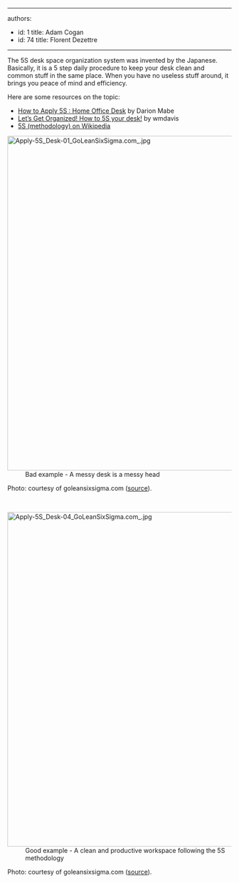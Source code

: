 

---
authors:
  - id: 1
    title: Adam Cogan
  - id: 74
    title: Florent Dezettre
---




<span class='intro'> <p> The 5S desk space organization system was invented by the Japanese. Basically, it is a 5 step daily procedure to keep your desk clean and common stuff in the same place. When you have no useless stuff around, it brings you peace of mind and efficiency. <br></p> </span>

<p>Here are some resources on the topic&#58;<br> </p><ul><li> 
      <span lang="https&#58;//goleansixsigma.com/apply-5s-home-office-desk/"> <a href="https&#58;//goleansixsigma.com/apply-5s-home-office-desk/">How to Apply 5S &#58; Home Office Desk</a></span> by Darion Mabe<br></li><li> 
      <a href="https&#58;//blogs.mtu.edu/improvement/2011/08/17/let%e2%80%99s-get-organized-how-to-5s-your-desk/">Let’s Get Organized! How to 5S your desk!</a> by wmdavis<br></li><li> 
      <a href="https&#58;//en.wikipedia.org/wiki/5S_%28methodology%29">5S (methodology) on Wikipedia</a><br></li></ul><p></p><dl class="badImage"><dt> <img src="/SiteAssets/do-you-use-the-5s-desk-space-organization-system-invented-by-the-japanese/Apply-5S_Desk-01_GoLeanSixSigma.com_.jpg" alt="Apply-5S_Desk-01_GoLeanSixSigma.com_.jpg" style="width&#58;750px;" /> </dt><dd>Bad example - A messy desk is a messy head<br></dd></dl><p class="ssw15-rteElement-Reference">Photo&#58; courtesy of goleansixsigma.com (<a href="https&#58;//goleansixsigma.com/apply-5s-home-office-desk/">source</a>).<br></p><p></p>​ <dl class="goodImage"><dt> <img src="/SiteAssets/do-you-use-the-5s-desk-space-organization-system-invented-by-the-japanese/Apply-5S_Desk-04_GoLeanSixSigma.com_.jpg" alt="Apply-5S_Desk-04_GoLeanSixSigma.com_.jpg" style="width&#58;750px;" /> </dt><dd>Good example - A clean and productive workspace following the 5S methodology<br></dd></dl><p class="ssw15-rteElement-Reference">Photo&#58; courtesy of goleansixsigma.com (<a href="https&#58;//goleansixsigma.com/apply-5s-home-office-desk/">source</a>).<br></p>


